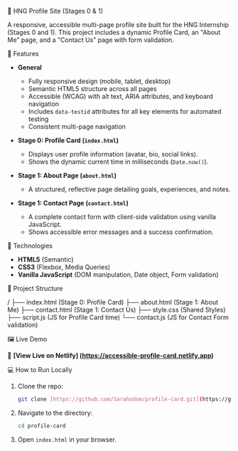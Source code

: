 
🌟 HNG Profile Site (Stages 0 & 1)

A responsive, accessible multi-page profile site built for the HNG Internship (Stages 0 and 1). This project includes a dynamic Profile Card, an "About Me" page, and a "Contact Us" page with form validation.

🚀 Features

* **General**
    * Fully responsive design (mobile, tablet, desktop)
    * Semantic HTML5 structure across all pages
    * Accessible (WCAG) with alt text, ARIA attributes, and keyboard navigation
    * Includes `data-testid` attributes for all key elements for automated testing
    * Consistent multi-page navigation

* **Stage 0: Profile Card (`index.html`)**
    * Displays user profile information (avatar, bio, social links).
    * Shows the dynamic current time in milliseconds (`Date.now()`).

* **Stage 1: About Page (`about.html`)**
    * A structured, reflective page detailing goals, experiences, and notes.

* **Stage 1: Contact Page (`contact.html`)**
    * A complete contact form with client-side validation using vanilla JavaScript.
    * Shows accessible error messages and a success confirmation.

🧩 Technologies

* **HTML5** (Semantic)
* **CSS3** (Flexbox, Media Queries)
* **Vanilla JavaScript** (DOM manipulation, Date object, Form validation)

📂 Project Structure

/
├── index.html     (Stage 0: Profile Card)
├── about.html     (Stage 1: About Me)
├── contact.html   (Stage 1: Contact Us)
├── style.css      (Shared Styles)
├── script.js      (JS for Profile Card time)
└── contact.js     (JS for Contact Form validation)

🖼️ Live Demo

🔗 **[View Live on Netlify] (https://accessible-profile-card.netlify.app)**


💻 How to Run Locally

1.  Clone the repo:
    ```sh
    git clone [https://github.com/Sarahndom/profile-card.git](https://github.com/Sarahndom/profile-card.git)
    ```
2.  Navigate to the directory:
    ```sh
    cd profile-card
    ```
3.  Open `index.html` in your browser.